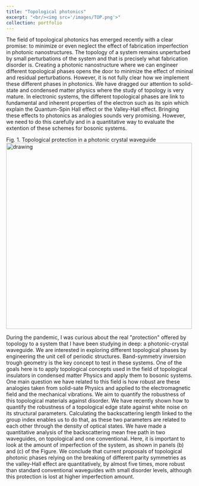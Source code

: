```yaml
---
title: "Topological photonics"
excerpt: "<br/><img src='/images/TOP.png'>"
collection: portfolio
---
```


The field of topological photonics has emerged recently with a clear promise: to minimize or even neglect the effect of fabrication imperfection in photonic nanostructures. The topology of a system remains unperturbed by small perturbations of the system and that is precisely what fabrication disorder is. Creating a photonic nanostructure where we can engineer different topological phases opens the door to minimize the effect of mininal and residual perturbations. However, it is not fully clear how we implement these different phases in photonics. We have dragged our attention to solid-state and condensed matter physics where the study of topology is very mature. In electronic systems, the different topological phases are link to fundamental and inherent properties of the electron such as its spin which explain the Quantum-Spin Hall effect or the Valley-Hall effect. Bringing these effects to photonics as analogies sounds very promising. However, we need to do this carefully and in a quantitative way to evaluate the extention of these schemes for bosonic systems.  


Fig. 1. Topological protection in a photonic crystal waveguide <br/><img src='/images/TOP.png' alt="drawing" width="500"/>


During the pandemic, I was curious about the real "protection" offered by topology to a system that I have been studying in deep: a photonic-crystal waveguide. We are interested in exploring different topological phases by engineering the unit cell of periodic structures. Band-symmetry inversion trough geometry is the key concept to test in these systems. One of the goals here is to apply topological concepts used in the field of topological insulators in condensed matter Physics and apply them to bosonic systems. One main question we have related to this field is how robust are these analogies taken from solid-sate Physics and applied to the electromagnetic field and the mechanical vibrations. We aim to quantify the robustness of this topological materials against disorder. We have recently shown how to quantify the robustness of a topological edge state against white noise on its structural parameters. Calculating the backscattering length linked to the group index enables us to do that, as these two parameters are related to each other through the density of optical states. We have made a quantitative analysis of the backscattering mean free path in two waveguides, on topological and one conventional. Here, it is important to look at the amount of imperfection of the system, as shown in panels (b) and (c) of the Figure. We conclude that current proposals of topological photonic phases relying on the breaking of different parity symmetries as the valley-Hall effect are quantitatively, by almost  five times, more robust than standard conventional waveguides with small disorder levels, although this protection is lost at higher imperfection amount. 
